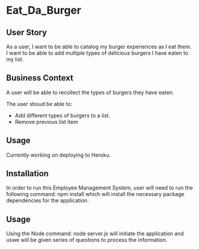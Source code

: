 # Eat_Da_Burger

## User Story

As a user, I want to be able to catalog my burger experiences as I eat them.  I want to be able to add multiple types of delicious burgers I have eaten to my list.  

## Business Context

A user will be able to recollect the types of burgers they have eaten.  

The user shoud be able to:
 * Add different types of burgers to a list.
 * Remove previous list item
 
 ## Usage
 
 Currently working on deploying to Heroku.  
 
 ## Installation
 
 In order to run this Employee Management System, user will need to run the following command: npm install which will install the necessary package dependencies for the application.
 
## Usage

Using the Node command: node server.js will initiate the application and uswe will be given series of questions to process the information.
